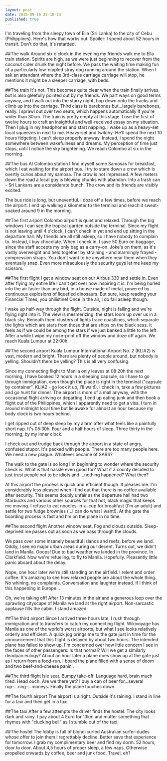 ```yaml
---
layout: post
date: 2015-09-16 22-18-24
published: true
---
```


I'm traveling from the sleepy town of Ella (Sri Lanka) to the city of Cebu (Philippines). Here's how that works out. Spoiler: I spend about 52 hours in transit. Don't do that, it's retarded.

##The walk
Around six o'clock in the evening my friends walk me to Ella train station.  Spirits are high, as we were just beginning to recover from the coconut cider drunk the night before. We pass the waiting time making fun of a particularly low-nippled stray dog running around the station. When I ask an attendant where the 3rd-class carriage carriage will stop, he mentions it might be a sleeper carriage, with beds.

##The train
It's not. This becomes quite clear when the train finally arrives, but is also gleefully pointed out by my friends. We part ways on good terms anyway, and I walk out into the starry night, hop down onto the tracks and climb up into the carriage. Third class is barebones but...largely barebones, really. I sprawl out over two seats, which happens automatically if you're wider than 30cm. The train is pretty empty at this stage. I use the first of twelve hours to craft an insightful and well-received essay on my situation. Then I plug in my headphones and start napping. I wake up as a heavy-set local squeezes in next to me. Heavy-set and twitchy: He'll spend the next 10 hours fidgeting. I can't sleep properly anyway. Instead, I spend the night somewhere between wakefulness and dreams. My perception of time just stops, until I notice the sky brightening. We reach Colombo at six in the morning.

##The bus
At Colombo station I find myself some Samosas for breakfast, which I eat waiting for the airport bus. I try to stare down a crow which is overtly curios about my samosa. The crow is not impressed. A few meters down the road a local guy is blowing chunks with abandon. Into a trash can - Sri Lankans are a considerate bunch. The crow and its friends are visibly excited.

The bus ride is long, but uneventful. I doze off a few times, before we reach the airport. I end up walking a kilometer to the terminal and reach it sweat-soaked around 9 in the morning.

##The first airport
Colombo airport is quiet and relaxed. Through the big windows I can see the tropical garden outside the terminal. Since my flight is not leaving until 4 o'clock, I can't check in yet and end up sitting in the departure hall. My friends are all still asleep, so I have nobody to complain to. Instead, I buy chocolate. When I check in, I save 50 Euro on baggage, since the staff accepts my only bag as a carry-on. Joke's on them, as it's vastly overweight and held together by straining - and alarmingly frayed - compression straps. You don't want to be anywhere near them when they eventually snap. Even more miraculously the security guys let me keep my scissors.

##The first flight
I get a window seat on our Airbus 330 and settle in. Even after flying my entire life I can't get over how inspiring it is: I'm being hurled into the air faster than any bird, in a house made of metal, powered by continuous explosions of liquefied dinosaurs. But sure, keep reading your Financial Times, you philistine! 
Once in the air, I do fall asleep though.

I wake up half-way through the flight. Outside, night is falling and we're flying right into it. The view is mesmerizing: the stars loom up over us in a black sky. Beneath them clusters of lights trace coastlines, which separate the lights which are stars from those that are ships on the black seas. It feels as if we could be among the stars if we just banked a little to the left. After a while I wipe my nose-print off the window and doze off again. We reach Kuala Lumpur at 22:00h.

##The second airport
Kuala Lumpur International Airport No. 2 (KLIA2) is vast, modern and bright. There are plenty of people around, but nobody is yelling. Shouldn't there be yelling? This is all very confusing.

Since my connecting flight to Manila only leaves at 08:20h the next morning, I have booked 12 hours in a sleeping capsule, so I have to go through immigration, even though the place is right in the terminal ("capsule by container", KLIA2 - go look it up, I'll wait!). I check in, take a few pictures and go hunt for dinner. The airport is more of a mall anyway, with the occasional flight arriving or departing. I end up eating junk and then book a flight out of the Philippines, which I apparently need to get a visa. I turn in around midnight local time but lie awake for almost an hour because my body clock is two hours behind.

I get ripped out of deep sleep by my alarm after what feels like a painfully short nap. It's 05:30h. Four and a half hours of sleep. Three thirty in the morning, by my inner clock.

I check out and trudge back through the airport in a state of angry, confused stupor. It's packed with people. There are too many people here. We need a new plague. Whatever became of SARS?

The walk to the gate is so long I'm beginning to wonder where the security check is. What is that hassle even good for? What if a county decided to just trust people not to be idiots and ...nothing happened? What then?

At this airport the process is quick and efficient though. It pleases me. I'm considerably less pleased when I find out that there is no coffee available after security. This seems doubly unfair as the departure hall had two Starbucks and various other sources for that hot, black magic that keeps me moving. I refuse to eat noodles-in-a-cup for breakfast (I'm an adult) and settle for two fudge brownies (...I can do what I want!). At the gate the boarding process is fast and I'm on the plane in no time.

##The second flight
Another window seat. Fog and clouds outside. Sleep-deprived me passes out as soon as we pass through the clouds.

We pass over some insanely beautiful islands and reefs, before we land. Oddly, I see no major urban areas during our decent. Turns out, we didn't land in Manila. Ooops! Due to bad weather we landed in the province. In Clarkfield. Now we're refueling, to fly to Manila. Hopefully. Pleasantly little panic aboard about the delay.

Nope, one hour later we're still standing on the airfield. I relent and order coffee. It's amazing to see how relaxed people are about the whole thing. No whining, no complaints. Conversation and laughter instead. If I think of this happening in Europe...

Oh, we're taking off! After 13 minutes in the air and a generous loop over the sprawling cityscape of Manila we land at the right airport. Non-sarcastic applause fills the cabin. I stand amazed.

##The third airport
Since I arrived three hours late, I rush through immigration and to transfers to catch my connecting flight. Wikivoyage has Manila as one of the world's worst airports, but what I see looks relatively orderly and efficient. A quick jog brings me to the gate just in time for the announcement that this flight is delayed by about two hours. The intended plane has failed to show up. I'm concerned over how little concern I see in the faces of other passengers: Is that normal? Will we get a similarly deadpan eulogy?
About an hour later a plane does show up at the gate just as I return from a food-run. I board the plane filled with a sense of doom and two beef-and-cheese panini.

##The third flight
Isle seat. Bumpy take-off. Language hard, brain much tired. Head ouch. Are we there yet? I buy a can of beer for...several rup-...ring-...moneys. Finally the plane touches down.

##The fourth airport
The airport is alright. Outside it's raining. I stand in line for a taxi and then get in a taxi.

##The taxi
After a few attempts the driver finds the hostel. The city looks dark and rainy. I pay about 4 Euro for 13km and mutter something that rhymes with "clucking bell" as I stumble out of the taxi.

##The hostel
The lobby is full of blond-curled Australian surfer-dudes whose offer to join them I regrettably decline. Better save that experience for tomorrow. I grab my complimentary beer and find my dorm. 52 hours, door to door. About 4,5 hours of proper sleep, a few naps. Otherwise propelled onwards by coffee, beer and junk food. Travel, eh?